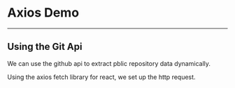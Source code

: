 # Axios Demo

---

## Using the Git Api

We can use the github api to extract pblic repository data dynamically.

Using the axios fetch library for react, we set up the http request.